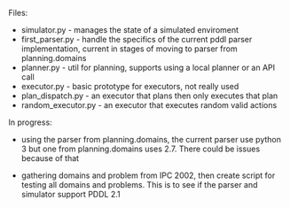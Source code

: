 Files:

- simulator.py - manages the state of a simulated enviroment
- first_parser.py - handle the specifics of the current pddl parser implementation, current in stages of moving to parser from planning.domains
- planner.py - util for planning, supports using a local planner or an API call
- executor.py - basic prototype for executors, not really used
- plan_dispatch.py - an executor that plans then only executes that plan
- random_executor.py - an executor that executes random valid actions

In progress:

- using the parser from planning.domains, the current parser use python 3 but one from planning.domains uses 2.7. There could be issues because of that

- gathering domains and problem from IPC 2002, then create script for testing all domains and problems. This is to see if the parser and simulator support PDDL 2.1